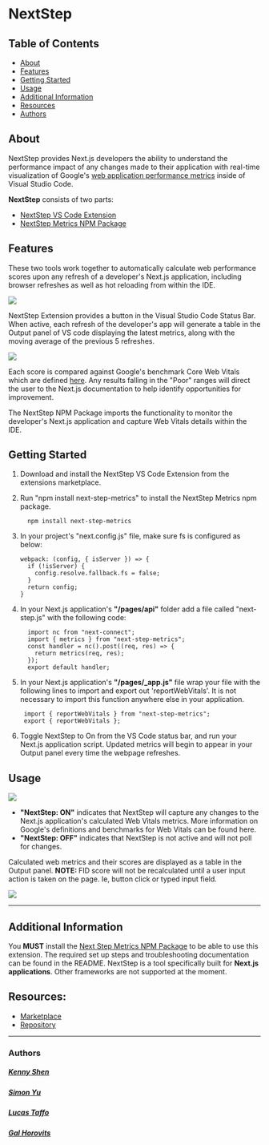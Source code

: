 # NextStep

## Table of Contents

- [About](#about)
- [Features](#features)
- [Getting Started](#getting-started)
- [Usage](#usage)
- [Additional Information](#addition-information)
- [Resources](#Resources)
- [Authors](#authors)

## <a name="about"></a>About
NextStep provides Next.js developers the ability to understand the performance impact of any changes made to their application with real-time visualization of Google's [web application performance metrics](https://web.dev/metrics/) inside of Visual Studio Code.

<b>NextStep</b> consists of two parts: 
- [NextStep VS Code Extension](https://marketplace.visualstudio.com/items?itemName=NextStep.nextstep)
- [NextStep Metrics NPM Package](https://www.npmjs.com/package/next-step-metrics)  

## <a name="features"></a>Features

These two tools work together to automatically calculate web performance scores upon any refresh of a developer's Next.js application, including browser refreshes as well as hot reloading from within the IDE.  

![](https://raw.githubusercontent.com/oslabs-beta/next-step/dev/docs/assets/images/statusbar.png)

NextStep Extension provides a button in the Visual Studio Code Status Bar. When active, each refresh of the developer's app will generate a table in the Output panel of VS code displaying the latest metrics, along with the moving average of the previous 5 refreshes. 

![](https://raw.githubusercontent.com/oslabs-beta/next-step/dev/docs/assets/images/metrics_table.png)

Each score is compared against Google's benchmark Core Web Vitals which are defined [here](https://web.dev/learn-web-vitals). Any results falling in the "Poor" ranges will direct the user to the Next.js documentation to help identify opportunities for improvement.

The NextStep NPM Package imports the functionality to monitor the developer's Next.js application and capture Web Vitals details within the IDE. 

## <a name="getting-started"></a>Getting Started
1. Download and install the NextStep VS Code Extension from the extensions marketplace. 
2. Run "npm install next-step-metrics" to install the NextStep Metrics npm package.
    ```
      npm install next-step-metrics
    ```
3. In your project's "next.config.js" file, make sure fs is configured as below:  

    ```
    webpack: (config, { isServer }) => {
      if (!isServer) {
        config.resolve.fallback.fs = false;
      }
      return config;
    }
    ```


4. In your Next.js application's <b>"/pages/api"</b> folder add a file called "next-step.js" with the following code: 
    ```
      import nc from "next-connect";
      import { metrics } from "next-step-metrics";
      const handler = nc().post((req, res) => {
        return metrics(req, res);
      });
      export default handler;
    ```
4. In your Next.js application's <b>"/pages/_app.js"</b> file wrap your file with the following lines to import and export out 'reportWebVitals'. It is not necessary to import this function anywhere else in your application.

    	import { reportWebVitals } from "next-step-metrics";
        export { reportWebVitals };

5. Toggle NextStep to On from the VS Code status bar, and run your Next.js application script. Updated metrics will begin to appear in your Output panel every time the webpage refreshes. 
    
## <a name="usage"></a>Usage

![](https://raw.githubusercontent.com/oslabs-beta/next-step/dev/docs/assets/images/statusbar_off.png)

- <b>"NextStep: ON"</b> indicates that NextStep will capture any changes to the Next.js application's calculated Web Vitals metrics. More information on Google's definitions and benchmarks for Web Vitals can be found here.
- <b>"NextStep: OFF"</b> indicates that NextStep is not active and will not poll for changes. 


Calculated web metrics and their scores are displayed as a table in the Output panel.
<b> NOTE: </b> FID score will not be recalculated until a user input action is taken on the page. Ie, button click or typed input field.

![](https://raw.githubusercontent.com/oslabs-beta/next-step/dev/docs/assets/images/metrics_table.png)

---

## <a name="additional-information"></a>Additional Information
You <b>MUST</b> install the [Next Step Metrics NPM Package](https://www.npmjs.com/package/next-step-metrics) to be able to use this extension. The required set up steps and troubleshooting documentation can be found in the README.
NextStep is a tool specifically built for <b>Next.js applications</b>. Other frameworks are not supported at the moment. 

## <a name="resources"></a>Resources: 
- [Marketplace](https://marketplace.visualstudio.com/items?itemName=NextStep.nextstep)
- [Repository](https://github.com/oslabs-beta/next-step)
---
### <a name="authors"></a> Authors

##### [Kenny Shen](https://github.com/shenkenny)
##### [Simon Yu](https://github.com/SYu449)
##### [Lucas Taffo](https://github.com/lucastaffo)
##### [Gal Horovits](https://github.com/horovitsg)

